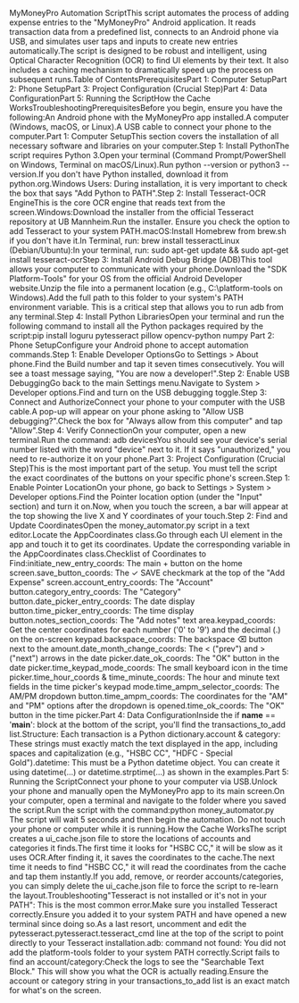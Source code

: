 MyMoneyPro Automation ScriptThis script automates the process of adding expense entries to the "MyMoneyPro" Android application. It reads transaction data from a predefined list, connects to an Android phone via USB, and simulates user taps and inputs to create new entries automatically.The script is designed to be robust and intelligent, using Optical Character Recognition (OCR) to find UI elements by their text. It also includes a caching mechanism to dramatically speed up the process on subsequent runs.Table of ContentsPrerequisitesPart 1: Computer SetupPart 2: Phone SetupPart 3: Project Configuration (Crucial Step)Part 4: Data ConfigurationPart 5: Running the ScriptHow the Cache WorksTroubleshootingPrerequisitesBefore you begin, ensure you have the following:An Android phone with the MyMoneyPro app installed.A computer (Windows, macOS, or Linux).A USB cable to connect your phone to the computer.Part 1: Computer SetupThis section covers the installation of all necessary software and libraries on your computer.Step 1: Install PythonThe script requires Python 3.Open your terminal (Command Prompt/PowerShell on Windows, Terminal on macOS/Linux).Run python --version or python3 --version.If you don't have Python installed, download it from python.org.Windows Users: During installation, it is very important to check the box that says "Add Python to PATH".Step 2: Install Tesseract-OCR EngineThis is the core OCR engine that reads text from the screen.Windows:Download the installer from the official Tesseract repository at UB Mannheim.Run the installer. Ensure you check the option to add Tesseract to your system PATH.macOS:Install Homebrew from brew.sh if you don't have it.In Terminal, run: brew install tesseractLinux (Debian/Ubuntu):In your terminal, run: sudo apt-get update && sudo apt-get install tesseract-ocrStep 3: Install Android Debug Bridge (ADB)This tool allows your computer to communicate with your phone.Download the "SDK Platform-Tools" for your OS from the official Android Developer website.Unzip the file into a permanent location (e.g., C:\platform-tools on Windows).Add the full path to this folder to your system's PATH environment variable. This is a critical step that allows you to run adb from any terminal.Step 4: Install Python LibrariesOpen your terminal and run the following command to install all the Python packages required by the script:pip install loguru pytesseract pillow opencv-python numpy
Part 2: Phone SetupConfigure your Android phone to accept automation commands.Step 1: Enable Developer OptionsGo to Settings > About phone.Find the Build number and tap it seven times consecutively. You will see a toast message saying, "You are now a developer!".Step 2: Enable USB DebuggingGo back to the main Settings menu.Navigate to System > Developer options.Find and turn on the USB debugging toggle.Step 3: Connect and AuthorizeConnect your phone to your computer with the USB cable.A pop-up will appear on your phone asking to "Allow USB debugging?".Check the box for "Always allow from this computer" and tap "Allow".Step 4: Verify ConnectionOn your computer, open a new terminal.Run the command: adb devicesYou should see your device's serial number listed with the word "device" next to it. If it says "unauthorized," you need to re-authorize it on your phone.Part 3: Project Configuration (Crucial Step)This is the most important part of the setup. You must tell the script the exact coordinates of the buttons on your specific phone's screen.Step 1: Enable Pointer LocationOn your phone, go back to Settings > System > Developer options.Find the Pointer location option (under the "Input" section) and turn it on.Now, when you touch the screen, a bar will appear at the top showing the live X and Y coordinates of your touch.Step 2: Find and Update CoordinatesOpen the money_automator.py script in a text editor.Locate the AppCoordinates class.Go through each UI element in the app and touch it to get its coordinates. Update the corresponding variable in the AppCoordinates class.Checklist of Coordinates to Find:initiate_new_entry_coords: The main + button on the home screen.save_button_coords: The ✓ SAVE checkmark at the top of the "Add Expense" screen.account_entry_coords: The "Account" button.category_entry_coords: The "Category" button.date_picker_entry_coords: The date display button.time_picker_entry_coords: The time display button.notes_section_coords: The "Add notes" text area.keypad_coords: Get the center coordinates for each number ('0' to '9') and the decimal (.) on the on-screen keypad.backspace_coords: The backspace ⌫ button next to the amount.date_month_change_coords: The < ("prev") and > ("next") arrows in the date picker.date_ok_coords: The "OK" button in the date picker.time_keypad_mode_coords: The small keyboard icon in the time picker.time_hour_coords & time_minute_coords: The hour and minute text fields in the time picker's keypad mode.time_ampm_selector_coords: The AM/PM dropdown button.time_ampm_coords: The coordinates for the "AM" and "PM" options after the dropdown is opened.time_ok_coords: The "OK" button in the time picker.Part 4: Data ConfigurationInside the if __name__ == '__main__': block at the bottom of the script, you'll find the transactions_to_add list.Structure: Each transaction is a Python dictionary.account & category: These strings must exactly match the text displayed in the app, including spaces and capitalization (e.g., "HSBC CC", "HDFC - Special Gold").datetime: This must be a Python datetime object. You can create it using datetime(...) or datetime.strptime(...) as shown in the examples.Part 5: Running the ScriptConnect your phone to your computer via USB.Unlock your phone and manually open the MyMoneyPro app to its main screen.On your computer, open a terminal and navigate to the folder where you saved the script.Run the script with the command:python money_automator.py
The script will wait 5 seconds and then begin the automation. Do not touch your phone or computer while it is running.How the Cache WorksThe script creates a ui_cache.json file to store the locations of accounts and categories it finds.The first time it looks for "HSBC CC," it will be slow as it uses OCR.After finding it, it saves the coordinates to the cache.The next time it needs to find "HSBC CC," it will read the coordinates from the cache and tap them instantly.If you add, remove, or reorder accounts/categories, you can simply delete the ui_cache.json file to force the script to re-learn the layout.Troubleshooting"Tesseract is not installed or it's not in your PATH": This is the most common error.Make sure you installed Tesseract correctly.Ensure you added it to your system PATH and have opened a new terminal since doing so.As a last resort, uncomment and edit the pytesseract.pytesseract.tesseract_cmd line at the top of the script to point directly to your Tesseract installation.adb: command not found: You did not add the platform-tools folder to your system PATH correctly.Script fails to find an account/category:Check the logs to see the "Searchable Text Block." This will show you what the OCR is actually reading.Ensure the account or category string in your transactions_to_add list is an exact match for what's on the screen.